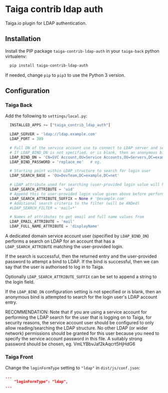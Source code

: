 # Taiga contrib ldap auth

Taiga.io plugin for LDAP authentication.


## Installation

Install the PIP package `taiga-contrib-ldap-auth` in your
`taiga-back` python virtualenv:

```bash
  pip install taiga-contrib-ldap-auth
```

If needed, change `pip` to `pip3` to use the Python 3 version.


## Configuration

### Taiga Back

Add the following to `settings/local.py`:

```python
  INSTALLED_APPS += ["taiga_contrib_ldap_auth"]

  LDAP_SERVER = 'ldap://ldap.example.com'
  LDAP_PORT = 389

  # Full DN of the service account use to connect to LDAP server and search for login user's account entry
  # If LDAP_BIND_DN is not specified, or is blank, then an anonymous bind is attempated
  LDAP_BIND_DN = 'CN=SVC Account,OU=Service Accounts,OU=Servers,DC=example,DC=com'
  LDAP_BIND_PASSWORD = 'replace_me'   # eg.

  # Starting point within LDAP structure to search for login user
  LDAP_SEARCH_BASE = 'OU=DevTeam,DC=example,DC=net'

  # LDAP attribute used for searching (user-provided login value will have to match this attribute's value)
  LDAP_SEARCH_ATTRIBUTE = 'uid'
  # Append this to user-provided login value given above before performing search operation
  LDAP_SEARCH_ATTRIBUTE_SUFFIX = None # '@example.com'
  # Additional search criteria to the filter (will be ANDed)
  #LDAP_SEARCH_FILTER = 'mail=*'

  # Names of attributes to get email and full name values from
  LDAP_EMAIL_ATTRIBUTE = 'mail'
  LDAP_FULL_NAME_ATTRIBUTE = 'displayName'
```

A dedicated domain service account user (specified by `LDAP_BIND_DN`)
performs a search on LDAP for
an account that has a `LDAP_SEARCH_ATTRIBUTE` matching the
user-provided login.

If the search is
successful, then the returned entry and the user-provided password
to attempt a bind to LDAP. If the bind is
successful, then we can say that the user is authorised to log in to
Taiga.

Optionally `LDAP_SEARCH_ATTRIBUTE_SUFFIX` can be set to append a string
to the login field.

If the `LDAP_BIND_DN` configuration setting is not specified or is
blank, then an anonymous bind is attempted to search for the login
user's LDAP account entry.


RECOMMENDATION: Note that if you are using a service account for
performing the LDAP search for the user that is logging on to Taiga,
for security reasons, the service account user should be configured to
only allow reading/searching the LDAP structure. No other LDAP (or wider
network) permissions should be granted for this user because you need
to specify the service account password in this file. A suitably strong
password should be chosen, eg. VmLYBbvJaf2kAqcrt5HjHdG6


### Taiga Front

Change the `loginFormType` setting to `"ldap"` in `dist/js/conf.json`:

```json
...
    "loginFormType": "ldap",
...
```
